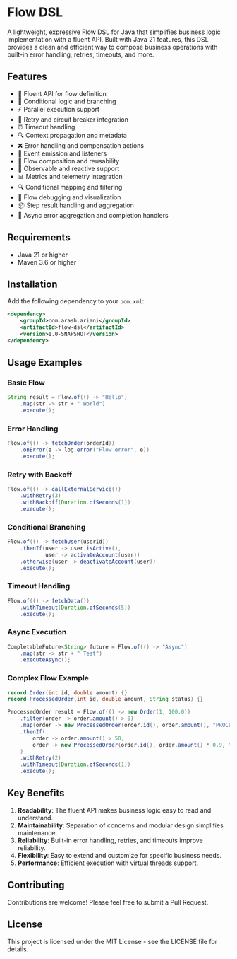 # Flow DSL

A lightweight, expressive Flow DSL for Java that simplifies business logic implementation with a fluent API. Built with Java 21 features, this DSL provides a clean and efficient way to compose business operations with built-in error handling, retries, timeouts, and more.

## Features

- 🔄 Fluent API for flow definition
- 🌳 Conditional logic and branching
- ⚡ Parallel execution support
- 🔁 Retry and circuit breaker integration
- ⏰ Timeout handling
- 🔍 Context propagation and metadata
- ❌ Error handling and compensation actions
- 📡 Event emission and listeners
- 🧩 Flow composition and reusability
- 🔄 Observable and reactive support
- 📊 Metrics and telemetry integration
- 🔍 Conditional mapping and filtering
- 🐛 Flow debugging and visualization
- 📦 Step result handling and aggregation
- 🚨 Async error aggregation and completion handlers

## Requirements

- Java 21 or higher
- Maven 3.6 or higher

## Installation

Add the following dependency to your `pom.xml`:

```xml
<dependency>
    <groupId>com.arash.ariani</groupId>
    <artifactId>flow-dsl</artifactId>
    <version>1.0-SNAPSHOT</version>
</dependency>
```

## Usage Examples

### Basic Flow

```java
String result = Flow.of(() -> "Hello")
    .map(str -> str + " World")
    .execute();
```

### Error Handling

```java
Flow.of(() -> fetchOrder(orderId))
    .onError(e -> log.error("Flow error", e))
    .execute();
```

### Retry with Backoff

```java
Flow.of(() -> callExternalService())
    .withRetry(3)
    .withBackoff(Duration.ofSeconds(1))
    .execute();
```

### Conditional Branching

```java
Flow.of(() -> fetchUser(userId))
    .thenIf(user -> user.isActive(), 
            user -> activateAccount(user))
    .otherwise(user -> deactivateAccount(user))
    .execute();
```

### Timeout Handling

```java
Flow.of(() -> fetchData())
    .withTimeout(Duration.ofSeconds(5))
    .execute();
```

### Async Execution

```java
CompletableFuture<String> future = Flow.of(() -> "Async")
    .map(str -> str + " Test")
    .executeAsync();
```

### Complex Flow Example

```java
record Order(int id, double amount) {}
record ProcessedOrder(int id, double amount, String status) {}

ProcessedOrder result = Flow.of(() -> new Order(1, 100.0))
    .filter(order -> order.amount() > 0)
    .map(order -> new ProcessedOrder(order.id(), order.amount(), "PROCESSED"))
    .thenIf(
        order -> order.amount() > 50,
        order -> new ProcessedOrder(order.id(), order.amount() * 0.9, "DISCOUNTED")
    )
    .withRetry(2)
    .withTimeout(Duration.ofSeconds(1))
    .execute();
```

## Key Benefits

1. **Readability**: The fluent API makes business logic easy to read and understand.
2. **Maintainability**: Separation of concerns and modular design simplifies maintenance.
3. **Reliability**: Built-in error handling, retries, and timeouts improve reliability.
4. **Flexibility**: Easy to extend and customize for specific business needs.
5. **Performance**: Efficient execution with virtual threads support.

## Contributing

Contributions are welcome! Please feel free to submit a Pull Request.

## License

This project is licensed under the MIT License - see the LICENSE file for details. 